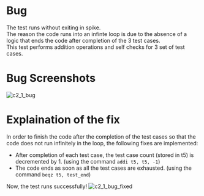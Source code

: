 # Bug
The test runs without exiting in spike.  
The reason the code runs into an infinte loop is due to the absence of a logic that ends the code after completion of the 3 test cases.  
This test performs addition operations and self checks for 3 set of test cases.  

# Bug Screenshots
![c2_1_bug](https://github.com/vyomasystems-lab/riscv-ctb-challenge-ShwetaKiranTotla/assets/109335487/398eaea8-b6a2-4909-aad4-436c944261c3)

# Explaination of the fix
In order to finish the code after the completion of the test cases so that the code does not run infinitely in the loop, the following fixes are implemented:
*   After completion of each test case, the test case count (stored in t5) is decremented by 1.
    (using the command ``addi t5, t5, -1``)
*   The code ends as soon as all the test cases are exhausted.  (using the command ``beqz t5, test_end``)

Now, the test runs successfully!
![c2_1_bug_fixed](https://github.com/vyomasystems-lab/riscv-ctb-challenge-ShwetaKiranTotla/assets/109335487/66f6c2f6-c8e0-4d95-a2ad-1629a690cb35)
